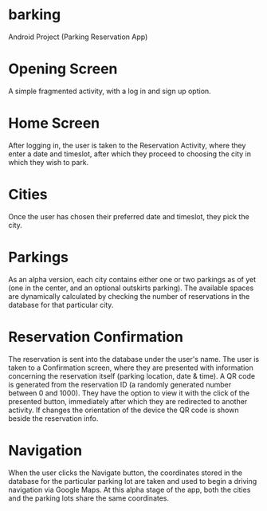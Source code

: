 # barking
Android Project (Parking Reservation App)

# Opening Screen
A simple fragmented activity, with a log in and sign up option.

# Home Screen
After logging in, the user is taken to the Reservation Activity, where they enter a date and timeslot, after which they proceed to choosing the city in which they wish to park.

# Cities
Once the user has chosen their preferred date and timeslot, they pick the city.

# Parkings
As an alpha version, each city contains either one or two parkings as of yet (one in the center, and an optional outskirts parking).
The available spaces are dynamically calculated by checking the number of reservations in the database for that particular city.

# Reservation Confirmation
The reservation is sent into the database under the user's name.
The user is taken to a Confirmation screen, where they are presented with information concerning the reservation itself (parking location, date & time). A QR code is generated from the reservation ID (a randomly generated number between 0 and 1000).
They have the option to view it with the click of the presented button, immediately after which they are redirected to another activity.
If changes the orientation of the device the QR code is shown beside the reservation info.

# Navigation
When the user clicks the Navigate button, the coordinates stored in the database for the particular parking lot are taken and used to begin a driving navigation via Google Maps. At this alpha stage of the app, both the cities and the parking lots share the same coordinates.
